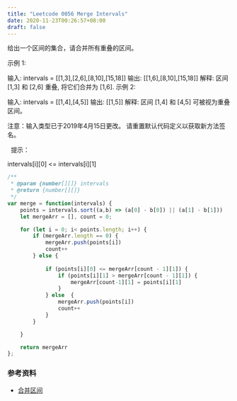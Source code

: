 ```yaml
---
title: "Leetcode 0056 Merge Intervals"
date: 2020-11-23T00:26:57+08:00
draft: false
---
```


给出一个区间的集合，请合并所有重叠的区间。

示例 1:

输入: intervals = [[1,3],[2,6],[8,10],[15,18]]
输出: [[1,6],[8,10],[15,18]]
解释: 区间 [1,3] 和 [2,6] 重叠, 将它们合并为 [1,6].
示例 2:

输入: intervals = [[1,4],[4,5]]
输出: [[1,5]]
解释: 区间 [1,4] 和 [4,5] 可被视为重叠区间。

注意：输入类型已于2019年4月15日更改。 请重置默认代码定义以获取新方法签名。

 
提示：

intervals[i][0] <= intervals[i][1]


```js
/**
 * @param {number[][]} intervals
 * @return {number[][]}
 */
var merge = function(intervals) {
    points = intervals.sort((a,b) => (a[0] - b[0]) || (a[1] - b[1]))
    let mergeArr = [], count = 0;

    for (let i = 0; i< points.length; i++) {
        if (mergeArr.length == 0) {
            mergeArr.push(points[i])
            count++
        } else {
            
            if (points[i][0] <= mergeArr[count - 1][1]) {
                if (points[i][1] > mergeArr[count - 1][1]) {
                    mergeArr[count-1][1] = points[i][1]
                }
            } else  {
                mergeArr.push(points[i])
                count++
            }
        }

    }

    return mergeArr
};
```

### 参考资料

- [合并区间](https://leetcode-cn.com/problems/merge-intervals/)
